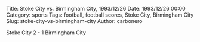 Title: Stoke City vs. Birmingham City, 1993/12/26
Date: 1993/12/26 00:00
Category: sports
Tags: football, football scores, Stoke City, Birmingham City
Slug: stoke-city-vs-birmingham-city
Author: carbonero


Stoke City 2 - 1 Birmingham City
